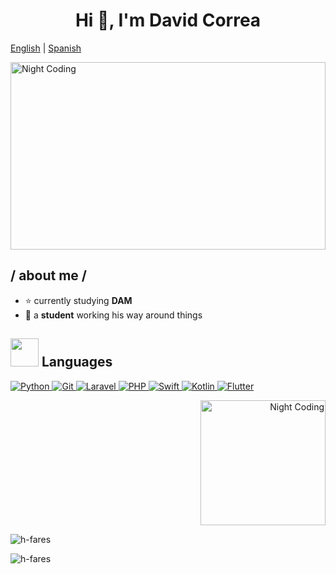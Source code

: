 <h1 align="center">Hi 👋, I'm David Correa</h1>
 
[English](README.md)  |  [Spanish](README-es.md)

<img alt="Night Coding" src="https://media2.giphy.com/media/v1.Y2lkPTc5MGI3NjExczVqM3F6cGNpeWg3ZGEyZWVjNnAwNTV0eTA3MGJpc3JiaXg0cHB6aiZlcD12MV9pbnRlcm5hbF9naWZfYnlfaWQmY3Q9Zw/6rOhtOcGJapBECjMkb/giphy.gif" width="100%" height="300px" align="center"/>


<h2> / about me /</h2>

- ⭐ currently studying **DAM**
- 👾 a **student** working his way around things


## <img src="https://media.giphy.com/media/HwBlFQZFcAoUcPHZdX/giphy.gif" width="45px"> Languages

<p dir="auto">
    <a href="https://www.python.org/" rel="nofollow">
        <img alt="Python" src="https://img.shields.io/badge/Python-3776AB.svg?logo=python&logoColor=white" style="max-width: 100%;">
    </a>
    <a href="https://git-scm.com/" rel="nofollow">
        <img alt="Git" src="https://img.shields.io/badge/Git-F05032.svg?logo=git&logoColor=white" style="max-width: 100%;">
    </a>
    <a href="https://laravel.com/" rel="nofollow">
        <img alt="Laravel" src="https://img.shields.io/badge/Laravel-FF2D20.svg?logo=laravel&logoColor=white" style="max-width: 100%;">
    </a>
    <a href="https://www.php.net/" rel="nofollow">
        <img alt="PHP" src="https://img.shields.io/badge/PHP-777BB4.svg?logo=php&logoColor=white" style="max-width: 100%;">
    </a>
    <a href="https://developer.apple.com/swift/" rel="nofollow">
        <img alt="Swift" src="https://img.shields.io/badge/Swift-FA7343.svg?logo=swift&logoColor=white" style="max-width: 100%;">
    </a>
    <a href="https://kotlinlang.org/" rel="nofollow">
        <img alt="Kotlin" src="https://img.shields.io/badge/Kotlin-0095D5.svg?logo=kotlin&logoColor=white" style="max-width: 100%;">
    </a>
    <a href="https://flutter.dev/" rel="nofollow">
        <img alt="Flutter" src="https://img.shields.io/badge/Flutter-02569B.svg?logo=flutter&logoColor=white" style="max-width: 100%;">
    </a>
</p>

<p align="right">
    <img src="https://media.tenor.com/TyhWL7gJwPgAAAAi/peppo-dance.gif" alt="Night Coding" height="200px">
</p>



 <p><img src="https://github-readme-stats.vercel.app/api/top-langs?username=XCDavidXD2&show_icons=true&theme=dark&locale=en&layout=compact" alt="h-fares" align=center/></p>
 

 <p><img src="https://github-readme-stats.vercel.app/api?username=XCDavidXD2&show_icons=true&theme=dark&locale=en" alt="h-fares" align=center/></p>
